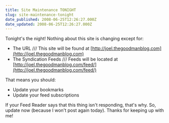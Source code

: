 ```yaml
---
title: Site Maintenance TONIGHT
slug: site-maintenance-tonight
date_published: 2008-06-25T12:26:27.000Z
date_updated: 2008-06-25T12:26:27.000Z
---
```


Tonight's the night! Nothing about this site is changing except for:

- The URL /// This site will be found at [http://joel.thegoodmanblog.com](http://joel.thegoodmanblog.com)
- The Syndication Feeds /// Feeds will be located at [http://joel.thegoodmanblog.com/feed/](http://joel.thegoodmanblog.com/feed/)

That means you should:

- Update your bookmarks
- Update your feed subscriptions

If your Feed Reader says that this thing isn't responding, that's why. So, update now (because I won't post again today). Thanks for keeping up with me!
